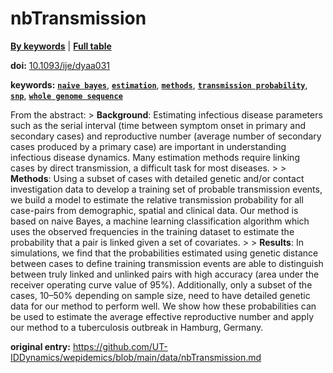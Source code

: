 <!--DO NOT EDIT BY HAND-->
 
#  nbTransmission 
 

[**By keywords**](../by-keyword.md) | [**Full table**](../full-table.md)
 
 
**doi:** [10.1093/ije/dyaa031](https://doi.org/10.1093/ije/dyaa031)
 
**keywords:** [**`naive bayes`**](../by-keyword.md#naive-bayes), [**`estimation`**](../by-keyword.md#estimation), [**`methods`**](../by-keyword.md#methods), [**`transmission probability`**](../by-keyword.md#transmission-probability), [**`snp`**](../by-keyword.md#snp), [**`whole genome sequence`**](../by-keyword.md#whole-genome-sequence) 
 
 From the abstract:  > **Background**: Estimating infectious disease parameters such as the serial interval (time between symptom onset in primary and secondary cases) and reproductive number (average number of secondary cases produced by a primary case) are important in understanding infectious disease dynamics. Many estimation methods require linking cases by direct transmission, a difficult task for most diseases. > > **Methods**: Using a subset of cases with detailed genetic and/or contact investigation data to develop a training set of probable transmission events, we build a model to estimate the relative transmission probability for all case-pairs from demographic, spatial and clinical data. Our method is based on naive Bayes, a machine learning classification algorithm which uses the observed frequencies in the training dataset to estimate the probability that a pair is linked given a set of covariates. > > **Results**: In simulations, we find that the probabilities estimated using genetic distance between cases to define training transmission events are able to distinguish between truly linked and unlinked pairs with high accuracy (area under the receiver operating curve value of 95%). Additionally, only a subset of the cases, 10–50% depending on sample size, need to have detailed genetic data for our method to perform well. We show how these probabilities can be used to estimate the average effective reproductive number and apply our method to a tuberculosis outbreak in Hamburg, Germany. 


 **original entry:**  https://github.com/UT-IDDynamics/wepidemics/blob/main/data/nbTransmission.md 
